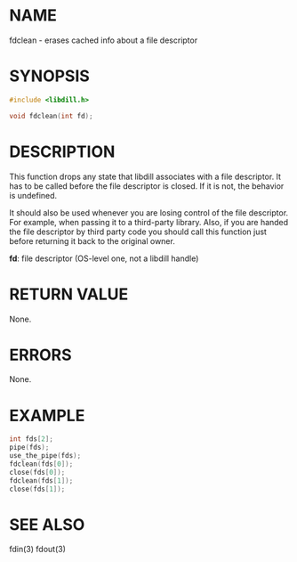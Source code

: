 # NAME

fdclean - erases cached info about a file descriptor

# SYNOPSIS

```c
#include <libdill.h>

void fdclean(int fd);
```

# DESCRIPTION

This function drops any state that libdill associates with a file
descriptor. It has to be called before the file descriptor is
closed. If it is not, the behavior is undefined.

It should also be used whenever you are losing control of the file
descriptor. For example, when passing it to a third-party library.
Also, if you are handed the file descriptor by third party code
you should call this function just before returning it back to the
original owner.

**fd**: file descriptor (OS-level one, not a libdill handle)

# RETURN VALUE

None.

# ERRORS

None.

# EXAMPLE

```c
int fds[2];
pipe(fds);
use_the_pipe(fds);
fdclean(fds[0]);
close(fds[0]);
fdclean(fds[1]);
close(fds[1]);
```
# SEE ALSO

fdin(3) fdout(3) 
